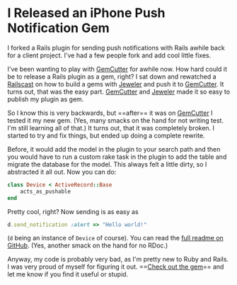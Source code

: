 # I Released an iPhone Push Notification Gem

I forked a Rails plugin for sending push notifications with Rails awhile back for a client project. I've had a few people fork and add cool little fixes.

I've been wanting to play with [GemCutter][] for awhile now. How hard could it be to release a Rails plugin as a gem, right? I sat down and rewatched a [Railscast](http://railscasts.com/episodes/183-gemcutter-jeweler) on how to build a gems with [Jeweler][] and push it to [GemCutter][]. It turns out, that was the easy part. [GemCutter][] and [Jeweler][] made it so easy to publish my plugin as gem.

So I know this is very backwards, but ==after== it was on [GemCutter][] I tested it my new gem. (Yes, many smacks on the hand for not writing test. I'm still learning all of that.) It turns out, that it was completely broken. I started to try and fix things, but ended up doing a complete rewrite.

Before, it would add the model in the plugin to your search path and then you would have to run a custom rake task in the plugin to add the table and migrate the database for the model. This always felt a little dirty, so I abstracted it all out. Now you can do:

``` ruby
class Device < ActiveRecord::Base
    acts_as_pushable
end
```

Pretty cool, right? Now sending is as easy as

``` ruby
d.send_notification :alert => "Hello world!"
```

(`d` being an instance of `Device` of course). You can read the [full readme on GitHub](http://github.com/samsoffes/apple_push_notification). (Yes, another smack on the hand for no RDoc.)

Anyway, my code is probably very bad, as I'm pretty new to Ruby and Rails. I was very proud of myself for figuring it out. ==[Check out the gem](http://github.com/samsoffes/apple_push_notification)== and let me know if you find it useful or stupid.

[GemCutter]: http://gemcutter.org
[Jeweler]: http://github.com/technicalpickles/jeweler

